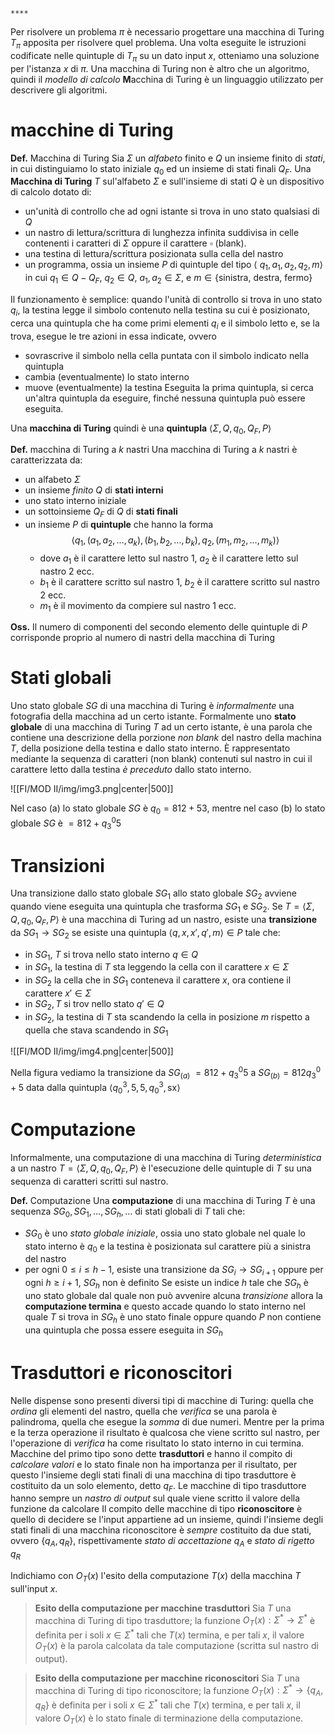 	****
Per risolvere un problema $\pi$ è necessario progettare una macchina di Turing $T_{\pi}$ apposita per risolvere quel problema. Una volta eseguite le istruzioni codificate nelle quintuple di $T_{\pi}$ su un dato input $x$, otteniamo una soluzione per l'istanza $x$ di $\pi$.
Una macchina di Turing non è altro che un algoritmo, quindi il *modello di calcolo* **M**acchina di Turing è un linguaggio utilizzato per descrivere gli algoritmi. 

# macchine di Turing
**Def.** Macchina di Turing
Sia $\Sigma$ un *alfabeto* finito e $Q$ un insieme finito di *stati*, in cui distinguiamo lo stato iniziale $q_{0}$ ed un insieme di stati finali $Q_{F}$. Una **Macchina di Turing** $T$ sul'alfabeto $\Sigma$ e sull'insieme di stati $Q$ è un dispositivo di calcolo dotato di: 
- un'unità di controllo che ad ogni istante si trova in uno stato qualsiasi di $Q$
- un nastro di lettura/scrittura di lunghezza infinita suddivisa in celle contenenti i caratteri di $\Sigma$ oppure il carattere $\square$ (blank). 
- una testina di lettura/scrittura posizionata sulla cella del nastro
- un programma, ossia un insieme $P$ di quintuple del tipo $\langle\:q_{1},a_{1},a_{2},q_{2},m\rangle$ in cui $q_{1} \in Q-Q_{F}$, $q_{2}\in Q$, $a_{1},a_{2}\in \Sigma$, e $m\in\{\text{sinistra, destra, fermo}\}$ 

Il funzionamento è semplice: quando l'unità di controllo si trova in uno stato $q_{i}$, la testina legge il simbolo contenuto nella testina su cui è posizionato, cerca una quintupla che ha come primi elementi $q_i$ e il simbolo letto e, se la trova, esegue le tre azioni in essa indicate, ovvero
- sovrascrive il simbolo nella cella puntata con il simbolo indicato nella quintupla
- cambia (eventualmente) lo stato interno
- muove (eventualmente) la testina
Eseguita la prima quintupla, si cerca un'altra quintupla da eseguire, finché nessuna quintupla può essere eseguita.

Una **macchina di Turing** quindi è una **quintupla** $\langle \Sigma,Q, q_{0},Q_{F},P \rangle$ 

**Def.** macchina di Turing a $k$ nastri
Una macchina di Turing a $k$ nastri è caratterizzata da:
- un alfabeto $\Sigma$ 
- un insieme *finito* $Q$ di **stati interni**
- uno stato interno iniziale
- un sottoinsieme $Q_{F}$ di $Q$ di **stati finali**
- un insieme $P$ di **quintuple** che hanno la forma $$\langle q_{1},(a_{1},a_{2},\dots,a_k),(b_{1},b_{2},\dots,b_k),q_{2},(m_{1},m_{2},\dots,m_k)\rangle$$
	- dove $a_{1}$ è il carattere letto sul nastro 1, $a_{2}$ è il carattere letto sul nastro 2 ecc.
	- $b_{1}$ è il carattere scritto sul nastro 1, $b_{2}$ è il carattere scritto sul nastro 2 ecc.
	- $m_{1}$ è il movimento da compiere sul nastro 1 ecc.

**Oss.**
Il numero di componenti del secondo elemento delle quintuple di $P$ corrisponde proprio al numero di nastri della macchina di Turing
# Stati globali
Uno stato globale $SG$ di una macchina di Turing è *informalmente* una fotografia della macchina ad un certo istante. 
Formalmente uno **stato globale** di una macchina di Turing $T$ ad un certo istante, è una parola che contiene una descrizione della porzione *non blank* del nastro della machina $T$, della posizione della testina e dallo stato interno. È rappresentato mediante la sequenza di caratteri (non blank) contenuti sul nastro in cui il carattere letto dalla testina *è preceduto* dallo stato interno.

![[FI/MOD II/img/img3.png|center|500]]

Nel caso (a) lo stato globale $SG$ è $q_{0}=812+53$, mentre nel caso (b) lo stato globale $SG$ è $=812+q_{3}^{0}5$ 

# Transizioni
Una transizione dallo stato globale $SG_{1}$ allo stato globale $SG_{2}$ avviene quando viene eseguita una quintupla che trasforma $SG_{1}$ e $SG_{2}$. 
Se $T = \langle \Sigma,Q, q_{0},Q_{F},P \rangle$  è una macchina di Turing ad un nastro, esiste una **transizione** da $SG_{1}\to SG_{2}$ se esiste una quintupla $\langle q,x,x',q',m\rangle\in P$ tale che: 
- in $SG_{1},\:T$ si trova nello stato interno $q\in Q$ 
- in $SG_{1}$, la testina di $T$ sta leggendo la cella con il carattere $x\in \Sigma$
- in $SG_{2}$ la cella che in $SG_{1}$ conteneva il carattere $x$, ora contiene il carattere $x'\in \Sigma$
- in $SG_{2}, T$ si trov nello stato $q'\in Q$
- in $SG_{2},$ la testina di $T$ sta scandendo la cella in posizione $m$ rispetto a quella che stava scandendo in $SG_{1}$ 

![[FI/MOD II/img/img4.png|center|500]]

Nella figura vediamo la transizione da $SG_{(a)}\:=812+q_{3}^{0}5$ a $SG_{(b)}=812q_{3}^{0}+5$ data dalla quintupla $\langle q_{0}^{3},5,5,q_{0}^{3},\text{sx}\rangle$ 

# Computazione
Informalmente, una computazione di una macchina di Turing *deterministica* a un nastro $T = \langle \Sigma,Q, q_{0},Q_{F},P \rangle$ è l'esecuzione delle quintuple di $T$ su una sequenza di caratteri scritti sul nastro.

**Def.** Computazione
Una **computazione** di una macchina di Turing $T$ è una sequenza $SG_{0},SG_{1},\dots,SG_{h},\dots$ di stati globali di $T$ tali che: 
- $SG_0$ è uno *stato globale iniziale*, ossia uno stato globale nel quale lo stato interno è $q_{0}$ e la testina è posizionata sul carattere più a sinistra del nastro
- per ogni $0\le i\le h-1$, esiste una transizione da $SG_{i}\to SG_{i+1}$ oppure per ogni $h\ge i+1$, $SG_{h}$ non è definito
Se esiste un indice $h$ tale che $SG_{h}$ è uno stato globale dal quale non può avvenire alcuna *transizione* allora la **computazione termina** e questo accade quando lo stato interno nel quale $T$ si trova in $SG_{h}$ è uno stato finale oppure quando $P$ non contiene una quintupla che possa essere eseguita in $SG_{h}$ 

# Trasduttori e riconoscitori
Nelle dispense sono presenti diversi tipi di macchine di Turing: quella che *ordina* gli elementi del nastro, quella che *verifica* se una parola è palindroma, quella che esegue la *somma* di due numeri. Mentre per la prima e la terza operazione il risultato è qualcosa che viene scritto sul nastro, per l'operazione di *verifica* ha come risultato lo stato interno in cui termina.
Macchine del primo tipo sono dette **trasduttori** e hanno il compito di *calcolare valori* e lo stato finale non ha importanza per il risultato, per questo l'insieme degli stati finali di una macchina di tipo trasduttore è costituito da un solo elemento, detto $q_{F}$. Le macchine di tipo trasduttore hanno sempre un *nastro di output* sul quale viene scritto il valore della funzione da calcolare
Il compito delle macchine di tipo **riconoscitore** è quello di decidere se l'input appartiene ad un insieme, quindi l'insieme degli stati finali di una macchina riconoscitore è *sempre* costituito da due stati, ovvero $\{q_{A},q_{R}\}$, rispettivamente *stato di accettazione $q_{A}$* e *stato di rigetto $q_{R}$* 

Indichiamo con $O_{T}(x)$ l'esito della computazione $T(x)$ della macchina $T$ sull'input $x$. 
>**Esito della computazione per macchine trasduttori**
>Sia $T$ una macchina di Turing di tipo trasduttore; la funzione $O_{T}(x):\Sigma^{*}\to \Sigma^{*}$ è definita per i soli $x\in \Sigma^{*}$ tali che $T(x)$ termina, e per tali $x$, il valore $O_{T}(x)$ è la parola calcolata da tale computazione (scritta sul nastro di output). 

>**Esito della computazione per macchine riconoscitori**
>Sia $T$ una macchina di Turing di tipo riconoscitore; la funzione $O_{T}(x):\Sigma^{*}\to\{q_A,q_R\}$ è definita per i soli $x\in \Sigma^{*}$ tali che $T(x)$ termina, e per tali $x$, il valore $O_{T}(x)$ è lo stato finale di terminazione della computazione. 

